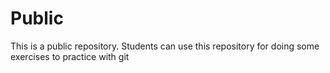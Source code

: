 # Public
This is a public repository. Students can use this repository for doing some exercises to practice with git
